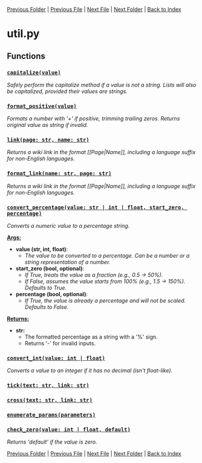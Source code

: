 [Previous Folder](../tools/compare_item_lists.md) | [Previous File](table_helper.md) | [Next File](utility.md) | [Next Folder](../vehicles/vehicle_article.md) | [Back to Index](../../index.md)

# util.py

## Functions

### [`capitalize(value)`](https://github.com/Vaileasys/pz-wiki_parser/blob/main/scripts/utils/util.py#L6)

_Safely perform the capitalize method if a value is not a string. Lists will also be capitalized, provided their values are strings._
### [`format_positive(value)`](https://github.com/Vaileasys/pz-wiki_parser/blob/main/scripts/utils/util.py#L39)

_Formats a number with '+' if positive, trimming trailing zeros. Returns original value as string if invalid._
### [`link(page: str, name: str)`](https://github.com/Vaileasys/pz-wiki_parser/blob/main/scripts/utils/util.py#L56)

_Returns a wiki link in the format [[Page|Name]], including a language suffix for non-English languages._
### [`format_link(name: str, page: str)`](https://github.com/Vaileasys/pz-wiki_parser/blob/main/scripts/utils/util.py#L72)

_Returns a wiki link in the format [[Page|Name]], including a language suffix for non-English languages._
### [`convert_percentage(value: str | int | float, start_zero, percentage)`](https://github.com/Vaileasys/pz-wiki_parser/blob/main/scripts/utils/util.py#L92)

_Converts a numeric value to a percentage string._

<ins>**Args:**</ins>
  - **value (str, int, float)**:
      - _The value to be converted to a percentage. Can be a number or a string representation of a number._
  - **start_zero (bool, optional)**:
      - _If True, treats the value as a fraction (e.g., 0.5 -> 50%)._
      - _If False, assumes the value starts from 100% (e.g., 1.5 -> 150%). Defaults to True._
  - **percentage (bool, optional)**:
      - _If True, the value is already a percentage and will not be scaled. Defaults to False._

<ins>**Returns:**</ins>
  - **str:**
      - The formatted percentage as a string with a '%' sign.
      - Returns '-' for invalid inputs.
### [`convert_int(value: int | float)`](https://github.com/Vaileasys/pz-wiki_parser/blob/main/scripts/utils/util.py#L123)

_Converts a value to an integer if it has no decimal (isn't float-like)._
### [`tick(text: str, link: str)`](https://github.com/Vaileasys/pz-wiki_parser/blob/main/scripts/utils/util.py#L140)
### [`cross(text: str, link: str)`](https://github.com/Vaileasys/pz-wiki_parser/blob/main/scripts/utils/util.py#L145)
### [`enumerate_params(parameters)`](https://github.com/Vaileasys/pz-wiki_parser/blob/main/scripts/utils/util.py#L153)
### [`check_zero(value: int | float, default)`](https://github.com/Vaileasys/pz-wiki_parser/blob/main/scripts/utils/util.py#L168)

_Returns 'default' if the value is zero._


[Previous Folder](../tools/compare_item_lists.md) | [Previous File](table_helper.md) | [Next File](utility.md) | [Next Folder](../vehicles/vehicle_article.md) | [Back to Index](../../index.md)
